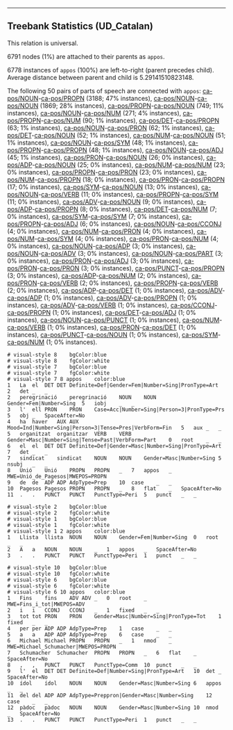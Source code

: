 

--------------------------------------------------------------------------------

## Treebank Statistics (UD_Catalan)

This relation is universal.

6791 nodes (1%) are attached to their parents as `appos`.

6778 instances of `appos` (100%) are left-to-right (parent precedes child).
Average distance between parent and child is 5.29141510823148.

The following 50 pairs of parts of speech are connected with `appos`: [ca-pos/NOUN]()-[ca-pos/PROPN]() (3188; 47% instances), [ca-pos/NOUN]()-[ca-pos/NOUN]() (1869; 28% instances), [ca-pos/PROPN]()-[ca-pos/NOUN]() (749; 11% instances), [ca-pos/NOUN]()-[ca-pos/NUM]() (271; 4% instances), [ca-pos/PROPN]()-[ca-pos/NUM]() (90; 1% instances), [ca-pos/DET]()-[ca-pos/PROPN]() (63; 1% instances), [ca-pos/NOUN]()-[ca-pos/PRON]() (62; 1% instances), [ca-pos/DET]()-[ca-pos/NOUN]() (52; 1% instances), [ca-pos/NUM]()-[ca-pos/NOUN]() (51; 1% instances), [ca-pos/NOUN]()-[ca-pos/SYM]() (48; 1% instances), [ca-pos/PROPN]()-[ca-pos/PROPN]() (48; 1% instances), [ca-pos/NOUN]()-[ca-pos/ADJ]() (45; 1% instances), [ca-pos/PRON]()-[ca-pos/NOUN]() (26; 0% instances), [ca-pos/ADP]()-[ca-pos/NOUN]() (25; 0% instances), [ca-pos/NUM]()-[ca-pos/NUM]() (23; 0% instances), [ca-pos/PROPN]()-[ca-pos/PRON]() (23; 0% instances), [ca-pos/NUM]()-[ca-pos/PROPN]() (18; 0% instances), [ca-pos/PRON]()-[ca-pos/PROPN]() (17; 0% instances), [ca-pos/SYM]()-[ca-pos/NOUN]() (13; 0% instances), [ca-pos/NOUN]()-[ca-pos/VERB]() (11; 0% instances), [ca-pos/PROPN]()-[ca-pos/SYM]() (11; 0% instances), [ca-pos/ADV]()-[ca-pos/NOUN]() (9; 0% instances), [ca-pos/ADP]()-[ca-pos/PROPN]() (8; 0% instances), [ca-pos/DET]()-[ca-pos/NUM]() (7; 0% instances), [ca-pos/SYM]()-[ca-pos/SYM]() (7; 0% instances), [ca-pos/PROPN]()-[ca-pos/ADJ]() (6; 0% instances), [ca-pos/NOUN]()-[ca-pos/CCONJ]() (4; 0% instances), [ca-pos/NUM]()-[ca-pos/PRON]() (4; 0% instances), [ca-pos/NUM]()-[ca-pos/SYM]() (4; 0% instances), [ca-pos/PRON]()-[ca-pos/NUM]() (4; 0% instances), [ca-pos/NOUN]()-[ca-pos/ADP]() (3; 0% instances), [ca-pos/NOUN]()-[ca-pos/ADV]() (3; 0% instances), [ca-pos/NOUN]()-[ca-pos/PART]() (3; 0% instances), [ca-pos/PRON]()-[ca-pos/ADJ]() (3; 0% instances), [ca-pos/PRON]()-[ca-pos/PRON]() (3; 0% instances), [ca-pos/PUNCT]()-[ca-pos/PROPN]() (3; 0% instances), [ca-pos/ADP]()-[ca-pos/NUM]() (2; 0% instances), [ca-pos/PRON]()-[ca-pos/VERB]() (2; 0% instances), [ca-pos/PROPN]()-[ca-pos/VERB]() (2; 0% instances), [ca-pos/ADP]()-[ca-pos/DET]() (1; 0% instances), [ca-pos/ADV]()-[ca-pos/ADP]() (1; 0% instances), [ca-pos/ADV]()-[ca-pos/PROPN]() (1; 0% instances), [ca-pos/ADV]()-[ca-pos/VERB]() (1; 0% instances), [ca-pos/CCONJ]()-[ca-pos/PROPN]() (1; 0% instances), [ca-pos/DET]()-[ca-pos/ADJ]() (1; 0% instances), [ca-pos/NOUN]()-[ca-pos/PUNCT]() (1; 0% instances), [ca-pos/NUM]()-[ca-pos/VERB]() (1; 0% instances), [ca-pos/PRON]()-[ca-pos/DET]() (1; 0% instances), [ca-pos/PUNCT]()-[ca-pos/NOUN]() (1; 0% instances), [ca-pos/SYM]()-[ca-pos/NUM]() (1; 0% instances).


~~~ conllu
# visual-style 8	bgColor:blue
# visual-style 8	fgColor:white
# visual-style 7	bgColor:blue
# visual-style 7	fgColor:white
# visual-style 7 8 appos	color:blue
1	La	el	DET	DET	Definite=Def|Gender=Fem|Number=Sing|PronType=Art	2	det	_	_
2	peregrinació	peregrinació	NOUN	NOUN	Gender=Fem|Number=Sing	5	iobj	_	_
3	l'	ell	PRON	PRON	Case=Acc|Number=Sing|Person=3|PronType=Prs	5	obj	_	SpaceAfter=No
4	ha	haver	AUX	AUX	Mood=Ind|Number=Sing|Person=3|Tense=Pres|VerbForm=Fin	5	aux	_	_
5	organitzat	organitzar	VERB	VERB	Gender=Masc|Number=Sing|Tense=Past|VerbForm=Part	0	root	_	_
6	el	el	DET	DET	Definite=Def|Gender=Masc|Number=Sing|PronType=Art	7	det	_	_
7	sindicat	sindicat	NOUN	NOUN	Gender=Masc|Number=Sing	5	nsubj	_	_
8	Unió	Unió	PROPN	PROPN	_	7	appos	_	MWE=Unió_de_Pagesos|MWEPOS=PROPN
9	de	de	ADP	ADP	AdpType=Prep	10	case	_	_
10	Pagesos	Pagesos	PROPN	PROPN	_	8	flat	_	SpaceAfter=No
11	.	.	PUNCT	PUNCT	PunctType=Peri	5	punct	_	_

~~~


~~~ conllu
# visual-style 2	bgColor:blue
# visual-style 2	fgColor:white
# visual-style 1	bgColor:blue
# visual-style 1	fgColor:white
# visual-style 1 2 appos	color:blue
1	Llista	llista	NOUN	NOUN	Gender=Fem|Number=Sing	0	root	_	_
2	A	a	NOUN	NOUN	_	1	appos	_	SpaceAfter=No
3	.	.	PUNCT	PUNCT	PunctType=Peri	1	punct	_	_

~~~


~~~ conllu
# visual-style 10	bgColor:blue
# visual-style 10	fgColor:white
# visual-style 6	bgColor:blue
# visual-style 6	fgColor:white
# visual-style 6 10 appos	color:blue
1	Fins	fins	ADV	ADV	_	0	root	_	MWE=Fins_i_tot|MWEPOS=ADV
2	i	i	CCONJ	CCONJ	_	1	fixed	_	_
3	tot	tot	PRON	PRON	Gender=Masc|Number=Sing|PronType=Tot	1	fixed	_	_
4	per	per	ADP	ADP	AdpType=Prep	1	case	_	_
5	a	a	ADP	ADP	AdpType=Prep	6	case	_	_
6	Michael	Michael	PROPN	PROPN	_	1	nmod	_	MWE=Michael_Schumacher|MWEPOS=PROPN
7	Schumacher	Schumacher	PROPN	PROPN	_	6	flat	_	SpaceAfter=No
8	,	,	PUNCT	PUNCT	PunctType=Comm	10	punct	_	_
9	l'	el	DET	DET	Definite=Def|Number=Sing|PronType=Art	10	det	_	SpaceAfter=No
10	ídol	ídol	NOUN	NOUN	Gender=Masc|Number=Sing	6	appos	_	_
11	del	del	ADP	ADP	AdpType=Preppron|Gender=Masc|Number=Sing	12	case	_	_
12	pàdoc	pàdoc	NOUN	NOUN	Gender=Masc|Number=Sing	10	nmod	_	SpaceAfter=No
13	.	.	PUNCT	PUNCT	PunctType=Peri	1	punct	_	_

~~~


